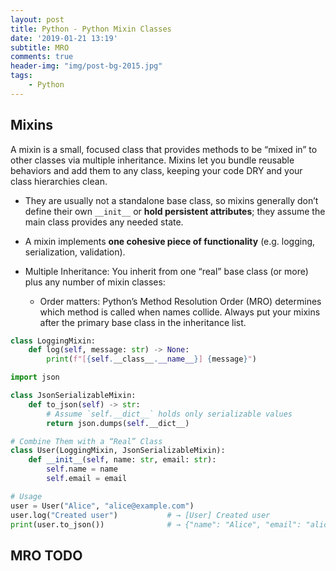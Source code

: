 ```yaml
---
layout: post
title: Python - Python Mixin Classes
date: '2019-01-21 13:19'
subtitle: MRO
comments: true
header-img: "img/post-bg-2015.jpg"
tags:
    - Python
---
```


## Mixins

A mixin is a small, focused class that provides methods to be “mixed in” to other classes via multiple inheritance. Mixins let you bundle reusable behaviors and add them to any class, keeping your code DRY and your class hierarchies clean.

- They are usually not a standalone base class, so mixins generally don’t define their own `__init__` or **hold persistent attributes**; they assume the main class provides any needed state.

- A mixin implements **one cohesive piece of functionality** (e.g. logging, serialization, validation).

- Multiple Inheritance: You inherit from one “real” base class (or more) plus any number of mixin classes:
  - Order matters: Python’s Method Resolution Order (MRO) determines which method is called when names collide. Always put your mixins after the primary base class in the inheritance list.

```python
class LoggingMixin:
    def log(self, message: str) -> None:
        print(f"[{self.__class__.__name__}] {message}")

import json

class JsonSerializableMixin:
    def to_json(self) -> str:
        # Assume `self.__dict__` holds only serializable values
        return json.dumps(self.__dict__)

# Combine Them with a “Real” Class
class User(LoggingMixin, JsonSerializableMixin):
    def __init__(self, name: str, email: str):
        self.name = name
        self.email = email

# Usage
user = User("Alice", "alice@example.com")
user.log("Created user")           # → [User] Created user
print(user.to_json())              # → {"name": "Alice", "email": "alice@example.com"}
```

## MRO TODO
